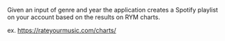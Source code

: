 Given an input of genre and year the application creates a Spotify playlist on your account based on the results on RYM charts.

ex. https://rateyourmusic.com/charts/
